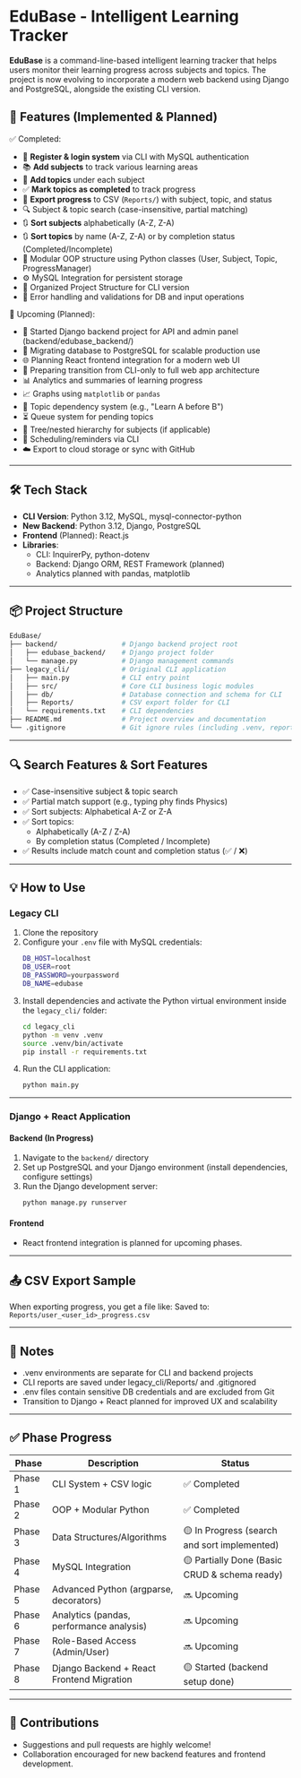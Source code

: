 # EduBase - Intelligent Learning Tracker

**EduBase** is a command-line-based intelligent learning tracker that helps users monitor their learning progress across subjects and topics. The project is now evolving to incorporate a modern web backend using Django and PostgreSQL, alongside the existing CLI version.

## 🚀 Features (Implemented & Planned)
✅ Completed:

- 🔐 **Register & login system** via CLI with MySQL authentication  
- 📚 **Add subjects** to track various learning areas  
- 📝 **Add topics** under each subject  
- ✅ **Mark topics as completed** to track progress  
- 📁 **Export progress** to CSV (`Reports/`) with subject, topic, and status  
- 🔍 Subject & topic search (case-insensitive, partial matching)
- 🔃 **Sort subjects** alphabetically (A-Z, Z-A)
- 🔃 **Sort topics** by name (A-Z, Z-A) or by completion status (Completed/Incomplete)
- 🔧 Modular OOP structure using Python classes (User, Subject, Topic, ProgressManager)
- ⚙️ MySQL Integration for persistent storage
- 📂 Organized Project Structure for CLI version
- 🛑 Error handling and validations for DB and input operations

🧠 Upcoming (Planned):
- 🚀 Started Django backend project for API and admin panel (backend/edubase_backend/)
- 🐘 Migrating database to PostgreSQL for scalable production use
- 🌐 Planning React frontend integration for a modern web UI
- 🔄 Preparing transition from CLI-only to full web app architecture
- 📊 Analytics and summaries of learning progress  
- 📈 Graphs using `matplotlib` or `pandas`  
- 🔄 Topic dependency system (e.g., "Learn A before B") 
- ⏳ Queue system for pending topics
- 🌳 Tree/nested hierarchy for subjects (if applicable)
- 📅 Scheduling/reminders via CLI
- ☁️ Export to cloud storage or sync with GitHub  

---

## 🛠️ Tech Stack
- **CLI Version**: Python 3.12, MySQL, mysql-connector-python
- **New Backend**: Python 3.12, Django, PostgreSQL
- **Frontend** (Planned): React.js
- **Libraries**:
  - CLI: InquirerPy, python-dotenv  
  - Backend: Django ORM, REST Framework (planned)
  - Analytics planned with pandas, matplotlib 

---
## 📦 Project Structure
```bash
EduBase/
├── backend/                # Django backend project root
│   ├── edubase_backend/    # Django project folder
│   └── manage.py           # Django management commands
├── legacy_cli/             # Original CLI application
│   ├── main.py             # CLI entry point
│   ├── src/                # Core CLI business logic modules
│   ├── db/                 # Database connection and schema for CLI
│   ├── Reports/            # CSV export folder for CLI
│   └── requirements.txt    # CLI dependencies
├── README.md               # Project overview and documentation
└── .gitignore              # Git ignore rules (including .venv, reports, env files)

```
---

## 🔍 Search Features & Sort Features
- ✅ Case-insensitive subject & topic search
- ✅ Partial match support (e.g., typing phy finds Physics)
- ✅ Sort subjects: Alphabetical A-Z or Z-A
- ✅ Sort topics:
    - Alphabetically (A-Z / Z-A)
    - By completion status (Completed / Incomplete)
- ✅ Results include match count and completion status (✅ / ❌)


---
## 💡 How to Use

### Legacy CLI

1. Clone the repository  
2. Configure your `.env` file with MySQL credentials:
    ```bash
    DB_HOST=localhost
    DB_USER=root
    DB_PASSWORD=yourpassword
    DB_NAME=edubase
    ```
3. Install dependencies and activate the Python virtual environment inside the `legacy_cli/` folder:
    ```bash
    cd legacy_cli
    python -m venv .venv
    source .venv/bin/activate
    pip install -r requirements.txt
    ```
4. Run the CLI application:
    ```bash
    python main.py
    ```

---

### Django + React Application

#### Backend (In Progress)

1. Navigate to the `backend/` directory  
2. Set up PostgreSQL and your Django environment (install dependencies, configure settings)  
3. Run the Django development server:
    ```bash
    python manage.py runserver
    ```

#### Frontend

- React frontend integration is planned for upcoming phases.

---


## 📤 CSV Export Sample

When exporting progress, you get a file like:
Saved to: `Reports/user_<user_id>_progress.csv`

---
## 📌 Notes

- .venv environments are separate for CLI and backend projects
- CLI reports are saved under legacy_cli/Reports/ and .gitignored
- .env files contain sensitive DB credentials and are excluded from Git
- Transition to Django + React planned for improved UX and scalability


---

## ✅ Phase Progress

| Phase     | Description                               | Status                                        |
|-----------|-------------------------------------------|-----------------------------------------------|
| Phase 1   | CLI System + CSV logic                    | ✅ Completed                                  |
| Phase 2   | OOP + Modular Python                      | ✅ Completed                                  |
| Phase 3   | Data Structures/Algorithms                | 🟡 In Progress (search and sort implemented)  |
| Phase 4   | MySQL Integration                         | 🟡 Partially Done (Basic CRUD & schema ready) |
| Phase 5   | Advanced Python (argparse, decorators)    | 🔜 Upcoming                                   |
| Phase 6   | Analytics (pandas, performance analysis)  | 🔜 Upcoming                                   |
| Phase 7   | Role-Based Access (Admin/User)            | 🔜 Upcoming                                   |
| Phase 8   | Django Backend + React Frontend Migration | 🟡 Started (backend setup done)               |

---

## 🤝 Contributions
- Suggestions and pull requests are highly welcome!
- Collaboration encouraged for new backend features and frontend development.
